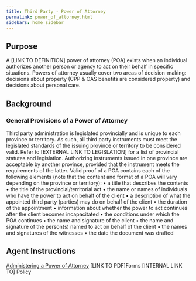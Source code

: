 ```yaml
---
title: Third Party - Power of Attorney  
permalink: power_of_attorney.html
sidebars: home_sidebar
---
```


## Purpose
A [LINK TO DEFINITION] power of attorney (POA) exists when an individual authorizes another person or agency to act on their behalf in specific situations.
Powers of attorney usually cover two areas of decision-making: decisions about property (CPP & OAS benefits are considered property) and decisions about personal care.
## Background
### General Provisions of a Power of Attorney
Third party administration is legislated provincially and is unique to each province or territory. As such, all third party instruments must meet the legislated standards of the issuing province or territory to be considered valid. Refer to [EXTERNAL LINK TO LEGISLATION] for a list of provincial statutes and legislation.
Authorizing instruments issued in one province are acceptable by another province, provided that the instrument meets the requirements of the latter.
Valid proof of a POA contains each of the following elements (note that the content and format of a POA will vary depending on the province or territory):
•	a title that describes the contents
•	the title of the provincial/territorial act
•	the name or names of individuals who have the power to act on behalf of the client
•	a description of what the appointed third party (parties) may do on behalf of the client
•	the duration of the appointment
•	information about whether the power to act continues after the client becomes incapacitated
•	the conditions under which the POA continues
•	the name and signature of the client
•	the name and signature of the person(s) named to act on behalf of the client
•	the names and signatures of the witnesses
•	the date the document was drafted


## Agent Instructions
[Administering a Power of Attorney](administering.html)
[LINK TO PDF]Forms
[INTERNAL LINK TO] Policy
